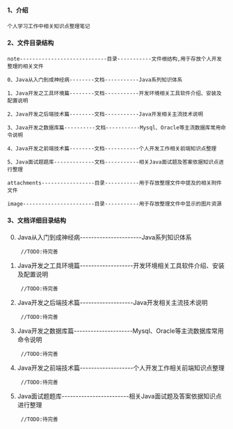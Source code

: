#### 1、介绍
`个人学习工作中相关知识点整理笔记`



#### 2、文件目录结构

`note----------------------------目录-----------文件根结构,用于存放个人开发整理的相关文件`

​	`0、Java从入门到成神经病--------文档-----------Java系列知识体系`

​	`1、Java开发之工具环境篇--------文档-----------开发环境相关工具软件介绍、安装及配置说明`

​	`2、Java开发之后端技术篇--------文档-----------Java开发相关主流技术说明`

​	`3、Java开发之数据库篇----------文档-----------Mysql、Oracle等主流数据库常用命令说明`

​	`4、Java开发之前端技术篇--------文档-----------个人开发工作相关前端知识点整理`

​	`5、Java面试题题库-------------文档-----------相关Java面试题及答案依据知识点进行整理`

​	`attachments-----------------目录-----------用于存放整理文件中提及的相关附件文件`

​	`image-----------------------目录-----------用于存放整理文件中显示的图片资源`



#### 3、文档详细目录结构

0.  Java从入门到成神经病----------------------Java系列知识体系
    
    ` //TODO:待完善`
    
1.  Java开发之工具环境篇-------------------开发环境相关工具软件介绍、安装及配置说明
    
    ` //TODO:待完善`
    
2.  Java开发之后端技术篇-------------------Java开发相关主流技术说明
    
    ` //TODO:待完善`
    
3.  Java开发之数据库篇---------------------Mysql、Oracle等主流数据库常用命令说明
    
    ` //TODO:待完善`
    
3.  Java开发之前端技术篇-------------------个人开发工作相关前端知识点整理
    
    ` //TODO:待完善`
    
3.  Java面试题题库------------------------相关Java面试题及答案依据知识点进行整理
    
    ` //TODO:待完善`



